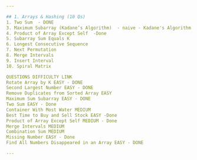 ```yaml
---

## 1. Arrays & Hashing (10 Qs)
1. Two Sum  - DONE
3. Maximum Subarray (Kadane’s Algorithm)  - naive - Kadane's Algorithm -DONE
4. Product of Array Except Self  -Done
5. Subarray Sum Equals K  
6. Longest Consecutive Sequence  
7. Next Permutation  
8. Merge Intervals  
9. Insert Interval  
10. Spiral Matrix  

QUESTIONS DIFFICULTY LINK
Rotate Array by K EASY - DONE
Second Largest Number EASY - DONE
Remove Duplicates from Sorted Array EASY
Maximum Sum Subarray EASY - DONE
Two Sum EASY - Done
Container With Most Water MEDIUM
Best Time to Buy and Sell Stock EASY -Done
Product of Array Except Self MEDIUM - Done
Merge Intervals MEDIUM
Combination Sum MEDIUM
Missing Number EASY - Done
Find All Numbers Disappeared in an Array EASY - DONE

---
```


